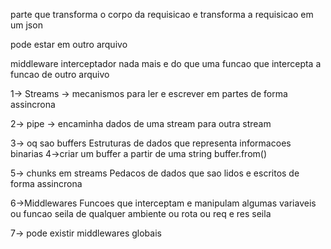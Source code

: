 parte que transforma o corpo da requisicao e transforma a requisicao em um json

pode estar em outro arquivo

middleware interceptador nada mais e do que uma funcao que intercepta
a funcao de outro arquivo

1->
Streams -> mecanismos para ler e escrever em partes de forma assincrona

2->
pipe -> encaminha dados de uma stream para outra stream

3-> oq sao buffers
Estruturas de dados que representa informacoes binarias
4->criar um buffer a partir de uma string
buffer.from()

5-> chunks em streams
Pedacos de dados que sao lidos e escritos de forma assincrona

6->Middlewares
Funcoes que interceptam e manipulam algumas variaveis ou funcao seila de qualquer ambiente ou rota ou req e res seila

7-> pode existir middlewares globais
